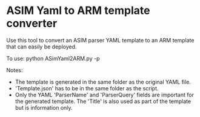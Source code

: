 # ASIM Yaml to ARM template converter

Use this tool to convert an ASIM parser YAML template to an ARM template that can easily be deployed.

To use:
python ASimYaml2ARM.py -p <full path to YAML file>

Notes:
- The template is generated in the same folder as the original YAML file. 
- 'Template.json' has to be in the same folder as the script. 
- Only the YAML 'ParserName' and 'ParserQuery' fields are important for the generated template. The 'Title' is also used as part of the template but is information only. 
